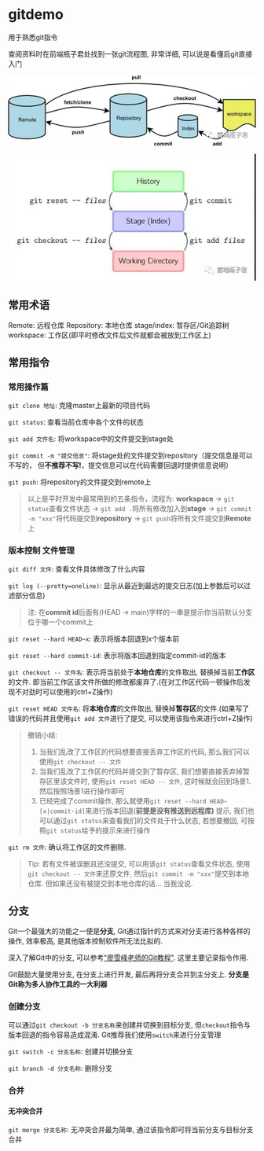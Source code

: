 # gitdemo

用于熟悉git指令

查阅资料时在前端瓶子君处找到一张git流程图, 非常详细, 可以说是看懂后git直接入门

![](./assets/git-process.jpg)

![](./assets/git指令操作图.jpg)

## 常用术语

Remote: 远程仓库
Repository: 本地仓库
stage/index: 暂存区/Git追踪树
workspace: 工作区(即平时修改文件后文件就都会被放到工作区上)

## 常用指令

### 常用操作篇

```git clone 地址```: 克隆master上最新的项目代码

```git status```: 查看当前仓库中各个文件的状态

```git add 文件名```: 将workspace中的文件提交到stage处

```git commit -m "提交信息"```: 将stage处的文件提交到repository（提交信息是可以不写的， 但**不推荐不写!**，提交信息可以在代码需要回退时提供信息说明）

```git push```: 将repository的文件提交到remote上

> 以上是平时开发中最常用到的五条指令，流程为: **workspace** -> ```git status```查看文件状态 -> ```git add .```将所有修改加入到**stage** -> ```git commit -m "xxx"```将代码提交到**repository** -> ```git push```将所有文件提交到**Remote**上

### 版本控制 文件管理

```git diff 文件```: 查看文件具体修改了什么内容

```git log (--pretty=oneline)```: 显示从最近到最远的提交日志(加上参数后可以过滤部分信息)

> 注: 在**commit id**后面有(HEAD -> main)字样的一串是提示你当前默认分支位于哪一个commit上

```git reset --hard HEAD~x```: 表示将版本回退到x个版本前

```git reset --hard commit-id```: 表示将版本回退到指定commit-id的版本

```git checkout -- 文件名```: 表示将当前处于**本地仓库**的文件取出, 替换掉当前**工作区**的文件. 即当前工作区该文件所做的修改都废弃了.(在对工作区代码一顿操作后发现不对劲时可以使用的ctrl+Z操作)

```git reset HEAD 文件名```: 将**本地仓库**的文件取出, 替换掉**暂存区**的文件.(如果写了错误的代码并且使用```git add 文件```进行了提交, 可以使用该指令来进行ctrl+Z操作)

> 撤销小结: 
> 1. 当我们乱改了工作区的代码想要直接丢弃工作区的代码, 那么我们可以使用```git checkout -- 文件```
> 2. 当我们乱改了工作区的代码并提交到了暂存区, 我们想要直接丢弃掉暂存区里该文件时, 使用```git reset HEAD -- 文件```, 这时候就会回到场景1. 然后按照场景1进行操作即可
> 3. 已经完成了commit操作, 那么就使用```git reset --hard HEAD~[x|commit-id]```来进行版本回退(**前提是没有推送到远程库)**
> 提示, 我们也可以通过```git status```来查看我们的文件处于什么状态, 若想要撤回, 可按照```git status```给予的提示来进行操作

```git rm 文件```: 确认将工作区的文件删除.

> Tip: 若有文件被误删且还没提交, 可以用该```git status```查看文件状态, 使用```git checkout -- 文件```来还原文件, 然后```git commit -m "xxx"```提交到本地仓库. 但如果还没有被提交到本地仓库的话... 当我没说.

## 分支

Git一个最强大的功能之一便是**分支**, Git通过指针的方式来对分支进行各种各样的操作, 效率极高, 是其他版本控制软件所无法比拟的.

深入了解Git中的分支, 可以参考["廖雪峰老师的Git教程"](https://www.liaoxuefeng.com/wiki/896043488029600/900003767775424). 这里主要记录指令作用.

Git鼓励大量使用分支, 在分支上进行开发, 最后再将分支合并到主分支上. **分支是Git称为多人协作工具的一大利器**

### 创建分支

可以通过```git checkout -b 分支名称```来创建并切换到目标分支, 但```checkout```指令与版本回退的指令容易造成混淆. Git推荐我们使用```switch```来进行分支管理

```git switch -c 分支名称```: 创建并切换分支

```git branch -d 分支名称```: 删除分支

### 合并

#### 无冲突合并

```git merge 分支名称```: 无冲突合并最为简单, 通过该指令即可将当前分支与目标分支合并

